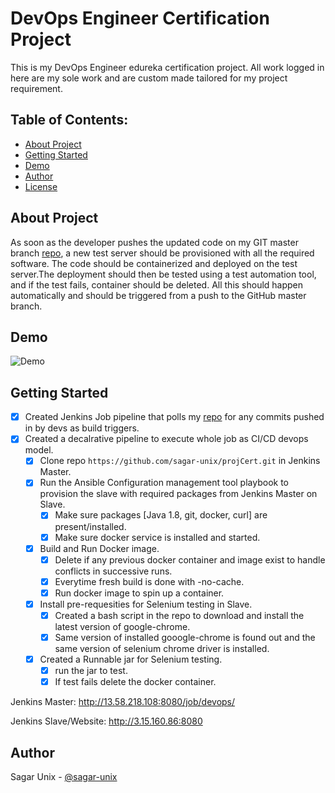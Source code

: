 # **DevOps Engineer Certification Project** #
This is my DevOps Engineer edureka certification project. All work logged in here are my sole work and are custom made tailored for my project requirement.

## Table of Contents:
  - [About Project](#about-project)
  - [Getting Started](#getting-started)
  - [Demo](#usage)
  - [Author](#author)
  - [License](#license)

## About Project ##
As soon as the developer pushes the updated code on my GIT master branch [repo][1], a new test server should be provisioned with all the required software. The code should be containerized and deployed on the test server.The deployment should then be tested using a test automation tool, and if the test fails, container should be deleted. All this should happen automatically and should be triggered from a push to the GitHub master branch.

## Demo
 ![Demo][2]

## Getting Started ##
- [x] Created Jenkins Job pipeline that polls my [repo][1] for any commits pushed in by devs as build triggers.
- [x] Created a decalrative pipeline to execute whole job as CI/CD devops model.
  - [x] Clone repo `https://github.com/sagar-unix/projCert.git` in Jenkins Master.
  - [x] Run the Ansible Configuration management tool playbook to provision the slave with required packages from Jenkins Master on Slave.
    - [x] Make sure packages [Java 1.8, git, docker, curl] are present/installed.
    - [x] Make sure docker service is installed and started.
  - [x] Build and Run Docker image.
    - [x] Delete if any previous docker container and image exist to handle conflicts in successive runs.
    - [x] Everytime fresh build is done with -no-cache.
    - [x] Run docker image to spin up a container.
  - [x] Install pre-requesities for Selenium testing in Slave.
    - [x] Created a bash script in the repo to download and install the latest version of google-chrome.
    - [x] Same version of installed gooogle-chrome is found out and the same version of selenium chrome driver is installed.
  - [x] Created a Runnable jar for Selenium testing.
    - [x] run the jar to test.
    - [x] If test fails delete the docker container.

Jenkins Master: http://13.58.218.108:8080/job/devops/

Jenkins Slave/Website: http://3.15.160.86:8080

## Author
Sagar Unix - [@sagar-unix](https://github.com/sagar-unix)

[1]: https://github.com/sagar-unix/projCert.git "Sagar-GitHub-Repo"
[2]: https://github.com/sagar-unix/devopseng/blob/master/docs/sagar_unix_demo.gif "Sagar-DevOps-Demo"